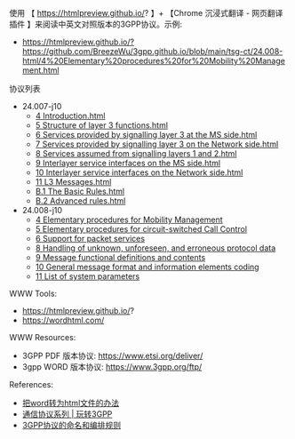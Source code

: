 使用 【 https://htmlpreview.github.io/? 】+ 【Chrome 沉浸式翻译 - 网页翻译插件 】来阅读中英文对照版本的3GPP协议。示例: 
- https://htmlpreview.github.io/?https://github.com/BreezeWu/3gpp.github.io/blob/main/tsg-ct/24.008-html/4%20Elementary%20procedures%20for%20Mobility%20Management.html


协议列表
- 24.007-j10
  - [4 Introduction.html](https://htmlpreview.github.io/?https://github.com/BreezeWu/3gpp.github.io/blob/main/tsg-ct/24.007-html/4%20Introduction.html)
  - [5 Structure of layer 3 functions.html](https://htmlpreview.github.io/?https://github.com/BreezeWu/3gpp.github.io/blob/main/tsg-ct/24.007-html/5%20Structure%20of%20layer%203%20functions.html)
  - [6 Services provided by signalling layer 3 at the MS side.html](https://htmlpreview.github.io/?https://github.com/BreezeWu/3gpp.github.io/blob/main/tsg-ct/24.007-html/6%20Services%20provided%20by%20signalling%20layer%203%20at%20the%20MS%20side.html)
  - [7 Services provided by signalling layer 3 on the Network side.html](https://htmlpreview.github.io/?https://github.com/BreezeWu/3gpp.github.io/blob/main/tsg-ct/24.007-html/7%20Services%20provided%20by%20signalling%20layer%203%20on%20the%20Network%20side.html)
  - [8 Services assumed from signalling layers 1 and 2.html](https://htmlpreview.github.io/?https://github.com/BreezeWu/3gpp.github.io/blob/main/tsg-ct/24.007-html/8%20Services%20assumed%20from%20signalling%20layers%201%20and%202.html)
  - [9 Interlayer service interfaces on the MS side.html
](https://htmlpreview.github.io/?https://github.com/BreezeWu/3gpp.github.io/blob/main/tsg-ct/24.007-html/9%20Interlayer%20service%20interfaces%20on%20the%20MS%20side.html)
  - [10 Interlayer service interfaces on the Network side.html](https://htmlpreview.github.io/?https://github.com/BreezeWu/3gpp.github.io/blob/main/tsg-ct/24.007-html/10%20Interlayer%20service%20interfaces%20on%20the%20Network%20side.html)
  - [11 L3 Messages.html](https://htmlpreview.github.io/?https://github.com/BreezeWu/3gpp.github.io/blob/main/tsg-ct/24.007-html/11%20L3%20Messages.html)
  - [B.1 The Basic Rules.html
](https://htmlpreview.github.io/?https://github.com/BreezeWu/3gpp.github.io/blob/main/tsg-ct/24.007-html/B.1%20The%20Basic%20Rules.html)
  - [B.2 Advanced rules.html
](https://htmlpreview.github.io/?https://github.com/BreezeWu/3gpp.github.io/blob/main/tsg-ct/24.007-html/B.2%20Advanced%20rules.html)
- 24.008-j10
  - [4 Elementary procedures for Mobility Management](https://htmlpreview.github.io/?https://github.com/BreezeWu/3gpp.github.io/blob/main/tsg-ct/24.008-html/4%20Elementary%20procedures%20for%20Mobility%20Management.html)
  - [5 Elementary procedures for circuit-switched Call Control](https://htmlpreview.github.io/?https://github.com/BreezeWu/3gpp.github.io/blob/main/tsg-ct/24.008-html/5%20Elementary%20procedures%20for%20circuit-switched%20Call%20Control.html)
  - [6 Support for packet services](https://htmlpreview.github.io/?https://github.com/BreezeWu/3gpp.github.io/blob/main/tsg-ct/24.008-html/6%20Support%20for%20packet%20services.html)
  - [8 Handling of unknown, unforeseen, and erroneous protocol data](https://htmlpreview.github.io/?https://github.com/BreezeWu/3gpp.github.io/blob/main/tsg-ct/24.008-html/8%20Handling%20of%20unknown%2C%20unforeseen%2C%20and%20erroneous%20protocol%20data.html)
  - [9 Message functional definitions and contents](https://htmlpreview.github.io/?https://github.com/BreezeWu/3gpp.github.io/blob/main/tsg-ct/24.008-html/9%20Message%20functional%20definitions%20and%20contents.html)
  - [10 General message format and information elements coding](https://htmlpreview.github.io/?https://github.com/BreezeWu/3gpp.github.io/blob/main/tsg-ct/24.008-html/10%20General%20message%20format%20and%20information%20elements%20coding.html)
  - [11 List of system parameters](https://htmlpreview.github.io/?https://github.com/BreezeWu/3gpp.github.io/blob/main/tsg-ct/24.008-html/11%20List%20of%20system%20parameters.html)

WWW Tools:
- https://htmlpreview.github.io/?
- https://wordhtml.com/

WWW Resources:
- 3GPP PDF 版本协议: https://www.etsi.org/deliver/
- 3gpp WORD 版本协议: https://www.3gpp.org/ftp/

References:
- [把word转为html文件的办法](https://blog.csdn.net/qq_42987967/article/details/120997697)
- [通信协议系列 | 玩转3GPP](https://zhuanlan.zhihu.com/p/102176081)
- [3GPP协议的命名和编排规则](https://zhuanlan.zhihu.com/p/107905190)